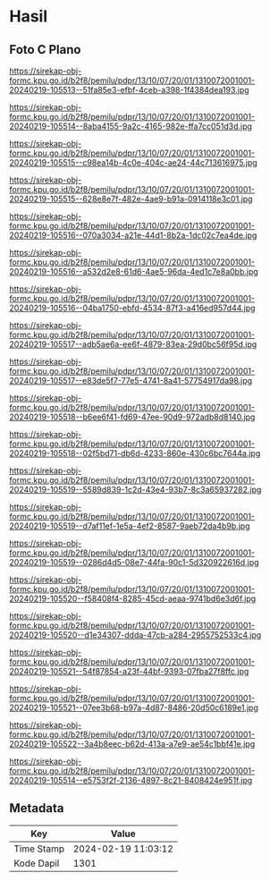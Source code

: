 # Hasil

## Foto C Plano

https://sirekap-obj-formc.kpu.go.id/b2f8/pemilu/pdpr/13/10/07/20/01/1310072001001-20240219-105513--51fa85e3-efbf-4ceb-a398-1f4384dea193.jpg

https://sirekap-obj-formc.kpu.go.id/b2f8/pemilu/pdpr/13/10/07/20/01/1310072001001-20240219-105514--8aba4155-9a2c-4165-982e-ffa7cc051d3d.jpg

https://sirekap-obj-formc.kpu.go.id/b2f8/pemilu/pdpr/13/10/07/20/01/1310072001001-20240219-105515--c98ea14b-4c0e-404c-ae24-44c713616975.jpg

https://sirekap-obj-formc.kpu.go.id/b2f8/pemilu/pdpr/13/10/07/20/01/1310072001001-20240219-105515--628e8e7f-482e-4ae9-b91a-0914118e3c01.jpg

https://sirekap-obj-formc.kpu.go.id/b2f8/pemilu/pdpr/13/10/07/20/01/1310072001001-20240219-105516--070a3034-a21e-44d1-8b2a-1dc02c7ea4de.jpg

https://sirekap-obj-formc.kpu.go.id/b2f8/pemilu/pdpr/13/10/07/20/01/1310072001001-20240219-105516--a532d2e8-61d6-4ae5-96da-4ed1c7e8a0bb.jpg

https://sirekap-obj-formc.kpu.go.id/b2f8/pemilu/pdpr/13/10/07/20/01/1310072001001-20240219-105516--04ba1750-ebfd-4534-87f3-a416ed957d44.jpg

https://sirekap-obj-formc.kpu.go.id/b2f8/pemilu/pdpr/13/10/07/20/01/1310072001001-20240219-105517--adb5ae6a-ee6f-4879-83ea-29d0bc56f95d.jpg

https://sirekap-obj-formc.kpu.go.id/b2f8/pemilu/pdpr/13/10/07/20/01/1310072001001-20240219-105517--e83de5f7-77e5-4741-8a41-57754917da98.jpg

https://sirekap-obj-formc.kpu.go.id/b2f8/pemilu/pdpr/13/10/07/20/01/1310072001001-20240219-105518--b6ee6f41-fd69-47ee-90d9-972adb8d8140.jpg

https://sirekap-obj-formc.kpu.go.id/b2f8/pemilu/pdpr/13/10/07/20/01/1310072001001-20240219-105518--02f5bd71-db6d-4233-860e-430c6bc7644a.jpg

https://sirekap-obj-formc.kpu.go.id/b2f8/pemilu/pdpr/13/10/07/20/01/1310072001001-20240219-105519--5589d839-1c2d-43e4-93b7-8c3a65937282.jpg

https://sirekap-obj-formc.kpu.go.id/b2f8/pemilu/pdpr/13/10/07/20/01/1310072001001-20240219-105519--d7af11ef-1e5a-4ef2-8587-9aeb72da4b9b.jpg

https://sirekap-obj-formc.kpu.go.id/b2f8/pemilu/pdpr/13/10/07/20/01/1310072001001-20240219-105519--0286d4d5-08e7-44fa-90c1-5d320922616d.jpg

https://sirekap-obj-formc.kpu.go.id/b2f8/pemilu/pdpr/13/10/07/20/01/1310072001001-20240219-105520--f58408f4-8285-45cd-aeaa-9741bd6e3d6f.jpg

https://sirekap-obj-formc.kpu.go.id/b2f8/pemilu/pdpr/13/10/07/20/01/1310072001001-20240219-105520--d1e34307-ddda-47cb-a284-2955752533c4.jpg

https://sirekap-obj-formc.kpu.go.id/b2f8/pemilu/pdpr/13/10/07/20/01/1310072001001-20240219-105521--54f87854-a23f-44bf-9393-07fba27f8ffc.jpg

https://sirekap-obj-formc.kpu.go.id/b2f8/pemilu/pdpr/13/10/07/20/01/1310072001001-20240219-105521--07ee3b68-b97a-4d87-8486-20d50c6189e1.jpg

https://sirekap-obj-formc.kpu.go.id/b2f8/pemilu/pdpr/13/10/07/20/01/1310072001001-20240219-105522--3a4b8eec-b62d-413a-a7e9-ae54c1bbf41e.jpg

https://sirekap-obj-formc.kpu.go.id/b2f8/pemilu/pdpr/13/10/07/20/01/1310072001001-20240219-105514--e5753f2f-2136-4897-8c21-8408424e951f.jpg


## Metadata

| Key        | Value               |
| ---------- | ------------------- |
| Time Stamp | 2024-02-19 11:03:12 |
| Kode Dapil | 1301                |




